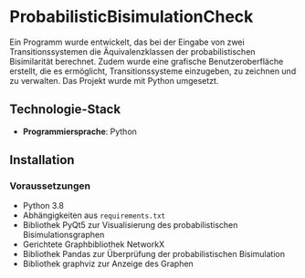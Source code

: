 # ProbabilisticBisimulationCheck

Ein Programm wurde entwickelt, das bei der Eingabe von zwei Transitionssystemen die Äquivalenzklassen der probabilistischen Bisimilarität berechnet. Zudem wurde eine grafische Benutzeroberfläche erstellt, die es ermöglicht, Transitionssysteme einzugeben, zu zeichnen und zu verwalten. Das Projekt wurde mit Python umgesetzt.

## Technologie-Stack

- **Programmiersprache**: Python

## Installation

### Voraussetzungen

- Python 3.8
- Abhängigkeiten aus `requirements.txt`
- Bibliothek PyQt5 zur Visualisierung des probabilistischen Bisimulationsgraphen
- Gerichtete Graphbibliothek NetworkX
- Bibliothek Pandas zur Überprüfung der probabilistischen Bisimulation
- Bibliothek graphviz zur Anzeige des Graphen
